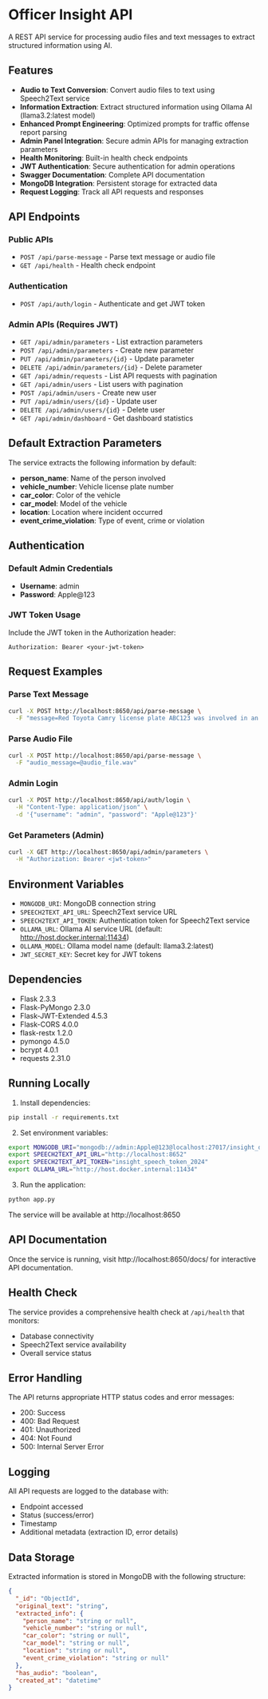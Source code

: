 # Officer Insight API

A REST API service for processing audio files and text messages to extract structured information using AI.

## Features

- **Audio to Text Conversion**: Convert audio files to text using Speech2Text service
- **Information Extraction**: Extract structured information using Ollama AI (llama3.2:latest model)
- **Enhanced Prompt Engineering**: Optimized prompts for traffic offense report parsing
- **Admin Panel Integration**: Secure admin APIs for managing extraction parameters
- **Health Monitoring**: Built-in health check endpoints
- **JWT Authentication**: Secure authentication for admin operations
- **Swagger Documentation**: Complete API documentation
- **MongoDB Integration**: Persistent storage for extracted data
- **Request Logging**: Track all API requests and responses

## API Endpoints

### Public APIs

- `POST /api/parse-message` - Parse text message or audio file
- `GET /api/health` - Health check endpoint

### Authentication

- `POST /api/auth/login` - Authenticate and get JWT token

### Admin APIs (Requires JWT)

- `GET /api/admin/parameters` - List extraction parameters
- `POST /api/admin/parameters` - Create new parameter
- `PUT /api/admin/parameters/{id}` - Update parameter
- `DELETE /api/admin/parameters/{id}` - Delete parameter
- `GET /api/admin/requests` - List API requests with pagination
- `GET /api/admin/users` - List users with pagination
- `POST /api/admin/users` - Create new user
- `PUT /api/admin/users/{id}` - Update user
- `DELETE /api/admin/users/{id}` - Delete user
- `GET /api/admin/dashboard` - Get dashboard statistics

## Default Extraction Parameters

The service extracts the following information by default:

- **person_name**: Name of the person involved
- **vehicle_number**: Vehicle license plate number
- **car_color**: Color of the vehicle
- **car_model**: Model of the vehicle
- **location**: Location where incident occurred
- **event_crime_violation**: Type of event, crime or violation

## Authentication

### Default Admin Credentials
- **Username**: admin
- **Password**: Apple@123

### JWT Token Usage
Include the JWT token in the Authorization header:
```
Authorization: Bearer <your-jwt-token>
```

## Request Examples

### Parse Text Message
```bash
curl -X POST http://localhost:8650/api/parse-message \
  -F "message=Red Toyota Camry license plate ABC123 was involved in an accident at Main Street"
```

### Parse Audio File
```bash
curl -X POST http://localhost:8650/api/parse-message \
  -F "audio_message=@audio_file.wav"
```

### Admin Login
```bash
curl -X POST http://localhost:8650/api/auth/login \
  -H "Content-Type: application/json" \
  -d '{"username": "admin", "password": "Apple@123"}'
```

### Get Parameters (Admin)
```bash
curl -X GET http://localhost:8650/api/admin/parameters \
  -H "Authorization: Bearer <jwt-token>"
```

## Environment Variables

- `MONGODB_URI`: MongoDB connection string
- `SPEECH2TEXT_API_URL`: Speech2Text service URL
- `SPEECH2TEXT_API_TOKEN`: Authentication token for Speech2Text service
- `OLLAMA_URL`: Ollama AI service URL (default: http://host.docker.internal:11434)
- `OLLAMA_MODEL`: Ollama model name (default: llama3.2:latest)
- `JWT_SECRET_KEY`: Secret key for JWT tokens

## Dependencies

- Flask 2.3.3
- Flask-PyMongo 2.3.0
- Flask-JWT-Extended 4.5.3
- Flask-CORS 4.0.0
- flask-restx 1.2.0
- pymongo 4.5.0
- bcrypt 4.0.1
- requests 2.31.0

## Running Locally

1. Install dependencies:
```bash
pip install -r requirements.txt
```

2. Set environment variables:
```bash
export MONGODB_URI="mongodb://admin:Apple@123@localhost:27017/insight_db?authSource=admin"
export SPEECH2TEXT_API_URL="http://localhost:8652"
export SPEECH2TEXT_API_TOKEN="insight_speech_token_2024"
export OLLAMA_URL="http://host.docker.internal:11434"
```

3. Run the application:
```bash
python app.py
```

The service will be available at http://localhost:8650

## API Documentation

Once the service is running, visit http://localhost:8650/docs/ for interactive API documentation.

## Health Check

The service provides a comprehensive health check at `/api/health` that monitors:
- Database connectivity
- Speech2Text service availability
- Overall service status

## Error Handling

The API returns appropriate HTTP status codes and error messages:
- 200: Success
- 400: Bad Request
- 401: Unauthorized
- 404: Not Found
- 500: Internal Server Error

## Logging

All API requests are logged to the database with:
- Endpoint accessed
- Status (success/error)
- Timestamp
- Additional metadata (extraction ID, error details)

## Data Storage

Extracted information is stored in MongoDB with the following structure:
```json
{
  "_id": "ObjectId",
  "original_text": "string",
  "extracted_info": {
    "person_name": "string or null",
    "vehicle_number": "string or null",
    "car_color": "string or null",
    "car_model": "string or null",
    "location": "string or null",
    "event_crime_violation": "string or null"
  },
  "has_audio": "boolean",
  "created_at": "datetime"
}
```
